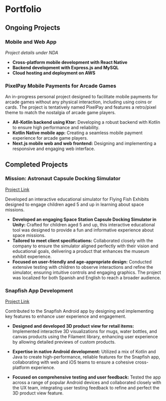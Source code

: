# Portfolio
## Ongoing Projects

### Mobile and Web App
*Project details under NDA*

* **Cross-platform mobile development with React Native**
* **Backend development with Express.js and MySQL**
* **Cloud hosting and deployment on AWS**

### PixelPay Mobile Payments for Arcade Games
An in-progress personal project designed to facilitate mobile payments for arcade games without any physical interaction, including using coins or cards. The project is tentatively named PixelPay and features a retro/pixel theme to match the nostalgia of arcade game players.

* **All-Kotlin backend using Ktor:** Developing a robust backend with Kotlin to ensure high performance and reliability.
* **Kotlin Native mobile app:** Creating a seamless mobile payment experience for arcade game players.
* **Next.js mobile web and web frontend:** Designing and implementing a responsive and engaging web interface.


## Completed Projects

### Mission: Astronaut Capsule Docking Simulator
[Project Link](https://flyingfishexhibits.com/exhibitions/mission-astronaut/)

Developed an interactive educational simulator for Flying Fish Exhibits designed to engage children aged 5 and up in learning about space missions.

* **Developed an engaging Space Station Capsule Docking Simulator in Unity:** Crafted for children aged 5 and up, this interactive educational tool was designed to provide a fun and informative experience about space missions.
* **Tailored to meet client specifications:** Collaborated closely with the company to ensure the simulator aligned perfectly with their vision and educational goals, delivering a product that enhances the museum exhibit experience.
* **Focused on user-friendly and age-appropriate design:** Conducted extensive testing with children to observe interactions and refine the simulator, ensuring intuitive controls and engaging graphics. The project was localized for both Spanish and English to reach a broader audience.

### Snapfish App Development
[Project Link](https://play.google.com/store/apps/details?id=com.snapfish.mobile&hl=en_US)

Contributed to the Snapfish Android app by designing and implementing key features to enhance user experience and engagement.


* **Designed and developed 3D product view for retail items:** Implemented interactive 3D visualizations for mugs, water bottles, and canvas products using the Filament library, enhancing user experience by allowing detailed previews of custom products.
* **Expertise in native Android development:** Utilized a mix of Kotlin and Java to create high-performance, reliable features for the Snapfish app, collaborating with web and iOS teams to ensure a cohesive cross-platform experience.


* **Focused on comprehensive testing and user feedback:** Tested the app across a range of popular Android devices and collaborated closely with the UX team, integrating user testing feedback to refine and perfect the 3D product view feature.
